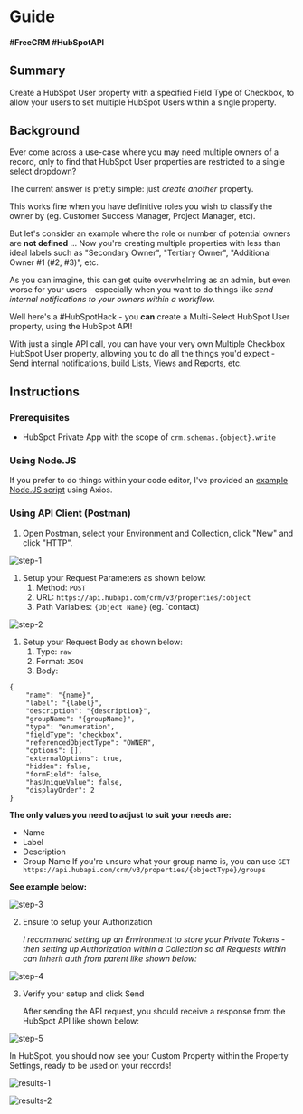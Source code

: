 # Guide

#### #FreeCRM #HubSpotAPI

## Summary

Create a HubSpot User property with a specified Field Type of Checkbox, to allow your users to set multiple HubSpot Users within a single property.

## Background

Ever come across a use-case where you may need multiple owners of a record, only to find that HubSpot User properties are restricted to a single select dropdown? 

The current answer is pretty simple: just *create another* property. 

This works fine when you have definitive roles you wish to classify the owner by (eg. Customer Success Manager, Project Manager, etc).

But let's consider an example where the role or number of potential owners are **not defined** ... Now you're creating multiple properties with less than ideal labels such as "Secondary Owner", "Tertiary Owner", "Additional Owner #1 (#2, #3)", etc.

As you can imagine, this can get quite overwhelming as an admin, but even worse for your users - especially when you want to do things like *send internal notifications to your owners within a workflow*.

Well here's a #HubSpotHack - you **can** create a Multi-Select HubSpot User property, using the HubSpot API!

With just a single API call, you can have your very own Multiple Checkbox HubSpot User property, allowing you to do all the things you'd expect - Send internal notifications, build Lists, Views and Reports, etc.
## Instructions

### Prerequisites 
- HubSpot Private App with the scope of `crm.schemas.{object}.write`

### Using Node.JS

If you prefer to do things within your code editor, I've provided an [example Node.JS script](script.js) using Axios.

### Using API Client (Postman)

1. Open Postman, select your Environment and Collection, click "New" and click "HTTP".

![step-1](Screenshots/step-1.png)

1. Setup your Request Parameters as shown below:
	1. Method: `POST`
	2. URL: `https://api.hubapi.com/crm/v3/properties/:object`
	3. Path Variables: `{Object Name}` (eg. `contact)

![step-2](Screenshots/step-2.png)

1. Setup your Request Body as shown below:
	1. Type: `raw`
	2. Format: `JSON`
	3. Body:

```
{
	"name": "{name}",
	"label": "{label}",
	"description": "{description}",
	"groupName": "{groupName}",
	"type": "enumeration",
	"fieldType": "checkbox",
	"referencedObjectType": "OWNER",
	"options": [],
	"externalOptions": true,
	"hidden": false,
	"formField": false,
	"hasUniqueValue": false,
	"displayOrder": 2
}
```

**The only values you need to adjust to suit your needs are:**

- Name
- Label
- Description
- Group Name 
	If you're unsure what your group name is, you can use
	`GET https://api.hubapi.com/crm/v3/properties/{objectType}/groups`

**See example below:**

![step-3](Screenshots/step-3.png)

2. Ensure to setup your Authorization

	*I recommend setting up an Environment to store your Private Tokens - then setting up Authorization within a Collection so all Requests within can Inherit auth from parent like shown below:*

![step-4](Screenshots/step-4.png)

3. Verify your setup and click Send

	After sending the API request, you should receive a response from the HubSpot API like shown below:

![step-5](Screenshots/step-5.png)

In HubSpot, you should now see your Custom Property within the Property Settings, ready to be used on your records!

![results-1](Screenshots/results-1.png)

![results-2](Screenshots/results-2-1.png)